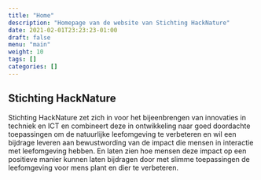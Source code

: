 ```yaml
---
title: "Home"
description: "Homepage van de website van Stichting HackNature"
date: 2021-02-01T23:23:23-01:00
draft: false
menu: "main"
weight: 10
tags: []
categories: []
---
```


## Stichting HackNature

Stichting HackNature zet zich in voor het bijeenbrengen van innovaties in techniek en ICT en combineert deze in ontwikkeling naar goed doordachte toepassingen om de natuurlijke leefomgeving te verbeteren en wil een bijdrage leveren aan bewustwording van de impact die mensen in interactie met leefomgeving hebben. En laten zien hoe mensen deze impact op een positieve manier kunnen laten bijdragen door met slimme toepassingen de leefomgeving voor mens plant en dier te verbeteren.

